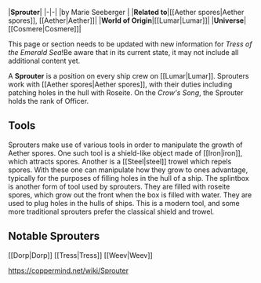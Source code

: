 |**Sprouter**|
|-|-|
|by  Marie Seeberger |
|**Related to**|[[Aether spores\|Aether spores]], [[Aether\|Aether]]|
|**World of Origin**|[[Lumar\|Lumar]]|
|**Universe**|[[Cosmere\|Cosmere]]|

This page or section needs to be updated with new information for *Tress of the Emerald Sea*!Be aware that in its current state, it may not include all additional content yet.

A **Sprouter** is a position on every ship crew on [[Lumar\|Lumar]]. Sprouters work with [[Aether spores\|Aether spores]], with their duties including patching holes in the hull with Roseite.
On the *Crow's Song*, the Sprouter holds the rank of Officer.

## Tools
Sprouters make use of various tools in order to manipulate the growth of Aether spores.
One such tool is a shield-like object made of [[Iron\|iron]], which attracts spores. Another is a [[Steel\|steel]] trowel which repels spores. With these one can manipulate how they grow to ones advantage, typically for the purposes of filling holes in the hull of a ship.
The splintbox is another form of tool used by sprouters. They are filled with roseite spores, which grow out the front when the box is filled with water. They are used to plug holes in the hulls of ships. This is a modern tool, and some more traditional sprouters prefer the classical shield and trowel.

## Notable Sprouters
[[Dorp\|Dorp]]
[[Tress\|Tress]]
[[Weev\|Weev]]


https://coppermind.net/wiki/Sprouter